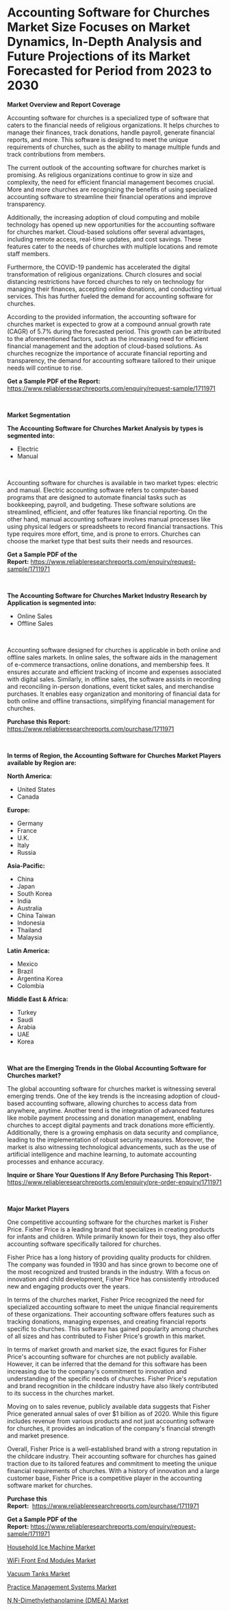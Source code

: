 <p><h1>Accounting Software for Churches Market Size Focuses on Market Dynamics, In-Depth Analysis and Future Projections of its Market Forecasted for Period from 2023 to 2030</h1></p><p><strong>Market Overview and Report Coverage</strong></p>
<p><p>Accounting software for churches is a specialized type of software that caters to the financial needs of religious organizations. It helps churches to manage their finances, track donations, handle payroll, generate financial reports, and more. This software is designed to meet the unique requirements of churches, such as the ability to manage multiple funds and track contributions from members.</p><p>The current outlook of the accounting software for churches market is promising. As religious organizations continue to grow in size and complexity, the need for efficient financial management becomes crucial. More and more churches are recognizing the benefits of using specialized accounting software to streamline their financial operations and improve transparency.</p><p>Additionally, the increasing adoption of cloud computing and mobile technology has opened up new opportunities for the accounting software for churches market. Cloud-based solutions offer several advantages, including remote access, real-time updates, and cost savings. These features cater to the needs of churches with multiple locations and remote staff members.</p><p>Furthermore, the COVID-19 pandemic has accelerated the digital transformation of religious organizations. Church closures and social distancing restrictions have forced churches to rely on technology for managing their finances, accepting online donations, and conducting virtual services. This has further fueled the demand for accounting software for churches.</p><p>According to the provided information, the accounting software for churches market is expected to grow at a compound annual growth rate (CAGR) of 5.7% during the forecasted period. This growth can be attributed to the aforementioned factors, such as the increasing need for efficient financial management and the adoption of cloud-based solutions. As churches recognize the importance of accurate financial reporting and transparency, the demand for accounting software tailored to their unique needs will continue to rise.</p></p>
<p><strong>Get a Sample PDF of the Report:</strong> <a href="https://www.reliableresearchreports.com/enquiry/request-sample/1711971">https://www.reliableresearchreports.com/enquiry/request-sample/1711971</a></p>
<p>&nbsp;</p>
<p><strong>Market Segmentation</strong></p>
<p><strong>The Accounting Software for Churches Market Analysis by types is segmented into:</strong></p>
<p><ul><li>Electric</li><li>Manual</li></ul></p>
<p>&nbsp;</p>
<p><p>Accounting software for churches is available in two market types: electric and manual. Electric accounting software refers to computer-based programs that are designed to automate financial tasks such as bookkeeping, payroll, and budgeting. These software solutions are streamlined, efficient, and offer features like financial reporting. On the other hand, manual accounting software involves manual processes like using physical ledgers or spreadsheets to record financial transactions. This type requires more effort, time, and is prone to errors. Churches can choose the market type that best suits their needs and resources.</p></p>
<p><strong>Get a Sample PDF of the Report:</strong>&nbsp;<a href="https://www.reliableresearchreports.com/enquiry/request-sample/1711971">https://www.reliableresearchreports.com/enquiry/request-sample/1711971</a></p>
<p>&nbsp;</p>
<p><strong>The Accounting Software for Churches Market Industry Research by Application is segmented into:</strong></p>
<p><ul><li>Online Sales</li><li>Offline Sales</li></ul></p>
<p>&nbsp;</p>
<p><p>Accounting software designed for churches is applicable in both online and offline sales markets. In online sales, the software aids in the management of e-commerce transactions, online donations, and membership fees. It ensures accurate and efficient tracking of income and expenses associated with digital sales. Similarly, in offline sales, the software assists in recording and reconciling in-person donations, event ticket sales, and merchandise purchases. It enables easy organization and monitoring of financial data for both online and offline transactions, simplifying financial management for churches.</p></p>
<p><strong>Purchase this Report:</strong>&nbsp; <a href="https://www.reliableresearchreports.com/purchase/1711971">https://www.reliableresearchreports.com/purchase/1711971</a></p>
<p>&nbsp;</p>
<p><strong>In terms of Region, the Accounting Software for Churches Market Players available by Region are:</strong></p>
<p>
    <p> <strong> North America: </strong>
        <ul>
            <li>United States</li>
            <li>Canada</li>
        </ul>
        </p> 
    <p> <strong> Europe: </strong>
        <ul>
            <li>Germany</li>
            <li>France</li>
            <li>U.K.</li>
            <li>Italy</li>
            <li>Russia</li>
        </ul>
        </p> 
    <p> <strong> Asia-Pacific: </strong>
        <ul>
            <li>China</li>
            <li>Japan</li>
            <li>South Korea</li>
            <li>India</li>
            <li>Australia</li>
            <li>China Taiwan</li>
            <li>Indonesia</li>
            <li>Thailand</li>
            <li>Malaysia</li>
        </ul>
        </p> 
    <p> <strong> Latin America: </strong>
        <ul>
            <li>Mexico</li>
            <li>Brazil</li>
            <li>Argentina Korea</li>
            <li>Colombia</li>
        </ul>
        </p> 
    <p> <strong> Middle East & Africa: </strong>
        <ul>
            <li>Turkey</li>
            <li>Saudi</li>
            <li>Arabia</li>
            <li>UAE</li>
            <li>Korea</li>
        </ul>
    </p>
    </p>
<p>&nbsp;</p>
<p><strong>What are the Emerging Trends in the Global Accounting Software for Churches market?</strong></p>
<p><p>The global accounting software for churches market is witnessing several emerging trends. One of the key trends is the increasing adoption of cloud-based accounting software, allowing churches to access data from anywhere, anytime. Another trend is the integration of advanced features like mobile payment processing and donation management, enabling churches to accept digital payments and track donations more efficiently. Additionally, there is a growing emphasis on data security and compliance, leading to the implementation of robust security measures. Moreover, the market is also witnessing technological advancements, such as the use of artificial intelligence and machine learning, to automate accounting processes and enhance accuracy.</p></p>
<p><strong>Inquire or Share Your Questions If Any Before Purchasing This Report</strong>- <a href="https://www.reliableresearchreports.com/enquiry/pre-order-enquiry/1711971">https://www.reliableresearchreports.com/enquiry/pre-order-enquiry/1711971</a></p>
<p>&nbsp;</p>
<p><strong>Major Market Players</strong></p>
<p><p>One competitive accounting software for the churches market is Fisher Price. Fisher Price is a leading brand that specializes in creating products for infants and children. While primarily known for their toys, they also offer accounting software specifically tailored for churches.</p><p>Fisher Price has a long history of providing quality products for children. The company was founded in 1930 and has since grown to become one of the most recognized and trusted brands in the industry. With a focus on innovation and child development, Fisher Price has consistently introduced new and engaging products over the years.</p><p>In terms of the churches market, Fisher Price recognized the need for specialized accounting software to meet the unique financial requirements of these organizations. Their accounting software offers features such as tracking donations, managing expenses, and creating financial reports specific to churches. This software has gained popularity among churches of all sizes and has contributed to Fisher Price's growth in this market.</p><p>In terms of market growth and market size, the exact figures for Fisher Price's accounting software for churches are not publicly available. However, it can be inferred that the demand for this software has been increasing due to the company's commitment to innovation and understanding of the specific needs of churches. Fisher Price's reputation and brand recognition in the childcare industry have also likely contributed to its success in the churches market.</p><p>Moving on to sales revenue, publicly available data suggests that Fisher Price generated annual sales of over $1 billion as of 2020. While this figure includes revenue from various products and not just accounting software for churches, it provides an indication of the company's financial strength and market presence.</p><p>Overall, Fisher Price is a well-established brand with a strong reputation in the childcare industry. Their accounting software for churches has gained traction due to its tailored features and commitment to meeting the unique financial requirements of churches. With a history of innovation and a large customer base, Fisher Price is a competitive player in the accounting software market for churches.</p></p>
<p><strong>Purchase this Report:</strong>&nbsp;&nbsp;<a href="https://www.reliableresearchreports.com/purchase/1711971">https://www.reliableresearchreports.com/purchase/1711971</a></p>
<p></p>
<p><strong>Get a Sample PDF of the Report:</strong>&nbsp;<a href="https://www.reliableresearchreports.com/enquiry/request-sample/1711971">https://www.reliableresearchreports.com/enquiry/request-sample/1711971</a></p>
<p><p><a href="https://github.com/ruslanpoljakovrd177/Market-Research-Report-List-1/blob/main/household-ice-machine-market.md">Household Ice Machine Market</a></p><p><a href="https://medium.com/@enosstark1905/wifi-front-end-modules-market-the-key-to-successful-business-strategy-forecast-till-2030-3176bbdcac99">WiFi Front End Modules Market</a></p><p><a href="https://github.com/grishafomin4852/Market-Research-Report-List-1/blob/main/vacuum-tanks-market.md">Vacuum Tanks Market</a></p><p><a href="https://medium.com/@bartlakin/practice-management-systems-market-trends-and-market-analysis-forecasted-for-period-2023-2030-573aab33a436">Practice Management Systems Market</a></p><p><a href="https://medium.com/@zoeyjohns1903/n-n-dimethylethanolamine-dmea-market-focuses-on-market-share-size-and-projected-forecast-till-2194a7ec55d6">N,N-Dimethylethanolamine (DMEA) Market</a></p></p>